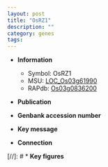 ```yaml
---
layout: post
title: "OsRZ1"
description: ""
category: genes
tags: 
---
```


* **Information**  
    + Symbol: OsRZ1  
    + MSU: [LOC_Os03g61990](http://rice.uga.edu/cgi-bin/ORF_infopage.cgi?orf=LOC_Os03g61990)  
    + RAPdb: [Os03g0836200](http://rapdb.dna.affrc.go.jp/viewer/gbrowse_details/irgsp1?name=Os03g0836200)  

* **Publication**  

* **Genbank accession number**  

* **Key message**  

* **Connection**  

[//]: # * **Key figures**  


